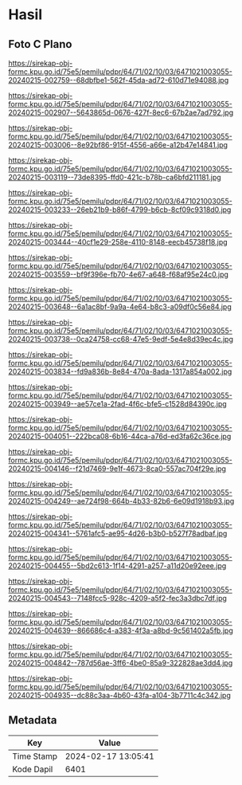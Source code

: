 # Hasil

## Foto C Plano

https://sirekap-obj-formc.kpu.go.id/75e5/pemilu/pdpr/64/71/02/10/03/6471021003055-20240215-002759--68dbfbe1-562f-45da-ad72-610d71e94088.jpg

https://sirekap-obj-formc.kpu.go.id/75e5/pemilu/pdpr/64/71/02/10/03/6471021003055-20240215-002907--5643865d-0676-427f-8ec6-67b2ae7ad792.jpg

https://sirekap-obj-formc.kpu.go.id/75e5/pemilu/pdpr/64/71/02/10/03/6471021003055-20240215-003006--8e92bf86-915f-4556-a66e-a12b47e14841.jpg

https://sirekap-obj-formc.kpu.go.id/75e5/pemilu/pdpr/64/71/02/10/03/6471021003055-20240215-003119--73de8395-ffd0-421c-b78b-ca6bfd211181.jpg

https://sirekap-obj-formc.kpu.go.id/75e5/pemilu/pdpr/64/71/02/10/03/6471021003055-20240215-003233--26eb21b9-b86f-4799-b6cb-8cf09c9318d0.jpg

https://sirekap-obj-formc.kpu.go.id/75e5/pemilu/pdpr/64/71/02/10/03/6471021003055-20240215-003444--40cf1e29-258e-4110-8148-eecb45738f18.jpg

https://sirekap-obj-formc.kpu.go.id/75e5/pemilu/pdpr/64/71/02/10/03/6471021003055-20240215-003559--bf9f396e-fb70-4e67-a648-f68af95e24c0.jpg

https://sirekap-obj-formc.kpu.go.id/75e5/pemilu/pdpr/64/71/02/10/03/6471021003055-20240215-003648--6a1ac8bf-9a9a-4e64-b8c3-a09df0c56e84.jpg

https://sirekap-obj-formc.kpu.go.id/75e5/pemilu/pdpr/64/71/02/10/03/6471021003055-20240215-003738--0ca24758-cc68-47e5-9edf-5e4e8d39ec4c.jpg

https://sirekap-obj-formc.kpu.go.id/75e5/pemilu/pdpr/64/71/02/10/03/6471021003055-20240215-003834--fd9a836b-8e84-470a-8ada-1317a854a002.jpg

https://sirekap-obj-formc.kpu.go.id/75e5/pemilu/pdpr/64/71/02/10/03/6471021003055-20240215-003949--ae57ce1a-2fad-4f6c-bfe5-c1528d84390c.jpg

https://sirekap-obj-formc.kpu.go.id/75e5/pemilu/pdpr/64/71/02/10/03/6471021003055-20240215-004051--222bca08-6b16-44ca-a76d-ed3fa62c36ce.jpg

https://sirekap-obj-formc.kpu.go.id/75e5/pemilu/pdpr/64/71/02/10/03/6471021003055-20240215-004146--f21d7469-9e1f-4673-8ca0-557ac704f29e.jpg

https://sirekap-obj-formc.kpu.go.id/75e5/pemilu/pdpr/64/71/02/10/03/6471021003055-20240215-004249--ae724f98-664b-4b33-82b6-6e09d1918b93.jpg

https://sirekap-obj-formc.kpu.go.id/75e5/pemilu/pdpr/64/71/02/10/03/6471021003055-20240215-004341--5761afc5-ae95-4d26-b3b0-b527f78adbaf.jpg

https://sirekap-obj-formc.kpu.go.id/75e5/pemilu/pdpr/64/71/02/10/03/6471021003055-20240215-004455--5bd2c613-1f14-4291-a257-a11d20e92eee.jpg

https://sirekap-obj-formc.kpu.go.id/75e5/pemilu/pdpr/64/71/02/10/03/6471021003055-20240215-004543--7148fcc5-928c-4209-a5f2-fec3a3dbc7df.jpg

https://sirekap-obj-formc.kpu.go.id/75e5/pemilu/pdpr/64/71/02/10/03/6471021003055-20240215-004639--866686c4-a383-4f3a-a8bd-9c561402a5fb.jpg

https://sirekap-obj-formc.kpu.go.id/75e5/pemilu/pdpr/64/71/02/10/03/6471021003055-20240215-004842--787d56ae-3ff6-4be0-85a9-322828ae3dd4.jpg

https://sirekap-obj-formc.kpu.go.id/75e5/pemilu/pdpr/64/71/02/10/03/6471021003055-20240215-004935--dc88c3aa-4b60-43fa-a104-3b7711c4c342.jpg


## Metadata

| Key        | Value               |
| ---------- | ------------------- |
| Time Stamp | 2024-02-17 13:05:41 |
| Kode Dapil | 6401                |



